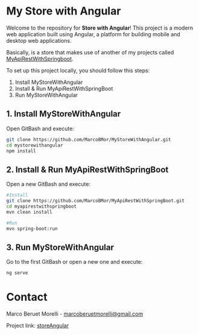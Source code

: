 # My Store with Angular

Welcome to the repository for **Store with Angular**! This project is a modern web application built using Angular, a platform for building mobile and desktop web applications.

Basically, is a store that makes use of another of my projects called [MyApiRestWithSpringboot](https://github.com/MarcoBMor/MyApiRestWithSpringBoot.git).

To set up this project locally, you should follow this steps:
  1. Install MyStoreWithAngular
  2. Install & Run MyApiRestWithSpringBoot
  3. Run MyStoreWithAngular

## 1. Install MyStoreWithAngular
Open GitBash and execute:
````bash
git clone https://github.com/MarcoBMor/MyStoreWithAngular.git
cd mystorewithangular
npm install
````
## 2. Install & Run MyApiRestWithSpringBoot
Open a new GitBash and execute:
````bash
#Install
git clone https://github.com/MarcoBMor/MyApiRestWithSpringBoot.git 
cd myapirestwithspringboot
mvn clean install

#Run
mvn spring-boot:run
````
## 3. Run MyStoreWithAngular
Go to the first GitBash or open a new one and execute:
````bash
ng serve
````

# Contact
Marco Beruet Morelli - marcoberuetmorelli@gmail.com

Project link: [storeAngular](https://github.com/MarcoBMor/storeAngular)
